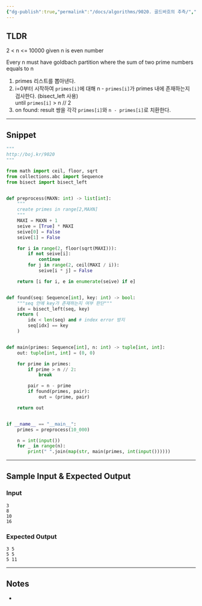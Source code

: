 ```yaml
---
{"dg-publish":true,"permalink":"/docs/algorithms/9020. 골드바흐의 추측/","title":"9020. 골드바흐의 추측","tags":["algorithm","math"]}
---
```



## TLDR

2 < n <= 10000 given n is even number

Every n must have goldbach partition where the sum of two prime numbers equals to n

1. primes 리스트를 뽑아낸다.
2. i=0부터 시작하여 `primes[i]`에 대해 n - `primes[i]`가 primes 내에 존재하는지 검사한다. (bisect_left 사용)  
    until `primes[i]` > n // 2
3. on found: result 쌍을 각각 `primes[i]`와 `n - primes[i]`로 치환한다.
<!-- 문제에 대한 간략한 설명 및 풀이 접근 방식 요약 -->

---

## Snippet

```python
"""
http://boj.kr/9020
"""

from math import ceil, floor, sqrt
from collections.abc import Sequence
from bisect import bisect_left


def preprocess(MAXN: int) -> list[int]:
    """
    create primes in range[2,MAXN]
    """
    MAXI = MAXN + 1
    seive = [True] * MAXI
    seive[0] = False
    seive[1] = False

    for i in range(2, floor(sqrt(MAXI))):
        if not seive[i]:
            continue
        for j in range(2, ceil(MAXI / i)):
            seive[i * j] = False

    return [i for i, e in enumerate(seive) if e]


def found(seq: Sequence[int], key: int) -> bool:
    """seq 안에 key가 존재하는지 여부 판단"""
    idx = bisect_left(seq, key)
    return (
	    idx < len(seq) and # index error 방지
	    seq[idx] == key 
	)


def main(primes: Sequence[int], n: int) -> tuple[int, int]:
    out: tuple[int, int] = (0, 0)

    for prime in primes:
        if prime > n // 2:
            break

        pair = n - prime
        if found(primes, pair):
            out = (prime, pair)

    return out


if __name__ == "__main__":
    primes = preprocess(10_000)

    n = int(input())
    for _ in range(n):
        print(" ".join(map(str, main(primes, int(input())))))

```

<!-- 주요 코드 작성 -->

---

## Sample Input & Expected Output

### Input

```
3
8
10
16
```

### Expected Output

```
3 5
5 5
5 11
```

---

## Notes

- 
